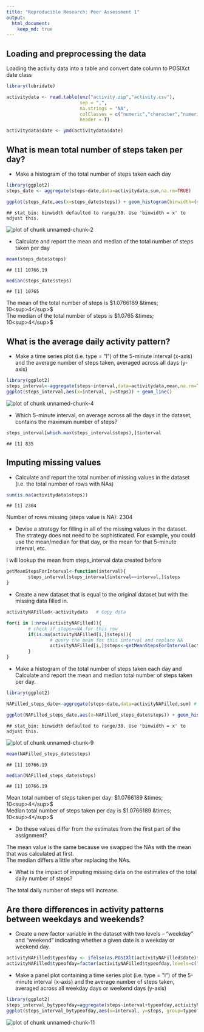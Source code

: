 ```yaml
---
title: "Reproducible Research: Peer Assessment 1"
output: 
  html_document:
    keep_md: true
---
```



## Loading and preprocessing the data

Loading the activity data into a table and convert date column to POSIXct date class


```r
library(lubridate)

activitydata <- read.table(unz("activity.zip","activity.csv"),
                           sep = ",",
                           na.strings = "NA",
                           colClasses = c("numeric","character","numeric"),
                           header = T)

activitydata$date <- ymd(activitydata$date)
```

## What is mean total number of steps taken per day?

* Make a histogram of the total number of steps taken each day


```r
library(ggplot2)
steps_date <- aggregate(steps~date,data=activitydata,sum,na.rm=TRUE)

ggplot(steps_date,aes(x=steps_date$steps)) + geom_histogram(binwidth=(max(steps_date$steps)/nrow(steps_date))) + geom_bar(fill="white", colour="black") + ggtitle("histogram of total number of steps taken per day") + xlab("steps per day") + ylab("frequency")
```

```
## stat_bin: binwidth defaulted to range/30. Use 'binwidth = x' to adjust this.
```

![plot of chunk unnamed-chunk-2](figure/unnamed-chunk-2-1.png) 

* Calculate and report the mean and median of the total number of steps taken per day


```r
mean(steps_date$steps)
```

```
## [1] 10766.19
```

```r
median(steps_date$steps)
```

```
## [1] 10765
```

The mean of the total number of steps is $1.0766189 &times; 10<sup>4</sup>$  
The median of the total number of steps is $1.0765 &times; 10<sup>4</sup>$  

## What is the average daily activity pattern?

* Make a time series plot (i.e. type = "l") of the 5-minute interval (x-axis) and the average number of steps taken, averaged across all days (y-axis)


```r
library(ggplot2)
steps_interval<-aggregate(steps~interval,data=activitydata,mean,na.rm=TRUE)
ggplot(steps_interval,aes(x=interval, y=steps)) + geom_line()
```

![plot of chunk unnamed-chunk-4](figure/unnamed-chunk-4-1.png) 

* Which 5-minute interval, on average across all the days in the dataset, contains the maximum number of steps?


```r
steps_interval[which.max(steps_interval$steps),]$interval
```

```
## [1] 835
```
## Imputing missing values

* Calculate and report the total number of missing values in the dataset (i.e. the total number of rows with NAs)


```r
sum(is.na(activitydata$steps))
```

```
## [1] 2304
```

Number of rows missing (steps value is NA): 2304

* Devise a strategy for filling in all of the missing values in the dataset. The strategy does not need to be sophisticated. For example, you could use the mean/median for that day, or the mean for that 5-minute interval, etc.

I will lookup the mean from steps_interval data created before

```r
getMeanStepsForInterval<-function(interval){
        steps_interval[steps_interval$interval==interval,]$steps
}
```

* Create a new dataset that is equal to the original dataset but with the missing data filled in.


```r
activityNAFilled<-activitydata   # Copy data

for(i in 1:nrow(activityNAFilled)){
        # check if steps==NA for this row
        if(is.na(activityNAFilled[i,]$steps)){ 
                # query the mean for this interval and replace NA
                activityNAFilled[i,]$steps<-getMeanStepsForInterval(activityNAFilled[i,]$interval)
        }
}
```

* Make a histogram of the total number of steps taken each day and Calculate and report the mean and median total number of steps taken per day.


```r
library(ggplot2)

NAFilled_steps_date<-aggregate(steps~date,data=activityNAFilled,sum) # create aggregated data

ggplot(NAFilled_steps_date,aes(x=NAFilled_steps_date$steps)) + geom_histogram(binwidth=(max(NAFilled_steps_date$steps)/nrow(NAFilled_steps_date))) + geom_bar(fill="white", colour="black") + ggtitle("histogram of total number of steps taken per day") + xlab("steps per day") + ylab("frequency")
```

```
## stat_bin: binwidth defaulted to range/30. Use 'binwidth = x' to adjust this.
```

![plot of chunk unnamed-chunk-9](figure/unnamed-chunk-9-1.png) 

```r
mean(NAFilled_steps_date$steps)
```

```
## [1] 10766.19
```

```r
median(NAFilled_steps_date$steps)
```

```
## [1] 10766.19
```

Mean total number of steps taken per day: $1.0766189 &times; 10<sup>4</sup>$  
Median total number of steps taken per day is $1.0766189 &times; 10<sup>4</sup>$


* Do these values differ from the estimates from the first part of the assignment?

The mean value is the same because we swapped the NAs with the mean that was calculated at first.  
The median differs a little after replacing the NAs.

* What is the impact of imputing missing data on the estimates of the total daily number of steps?

The total daily number of steps will increase.

## Are there differences in activity patterns between weekdays and weekends?

* Create a new factor variable in the dataset with two levels – “weekday” and “weekend” indicating whether a given date is a weekday or weekend day.


```r
activityNAFilled$typeofday <- ifelse(as.POSIXlt(activityNAFilled$date)$wday > 5,"weekday","weekend")
activityNAFilled$typeofday=factor(activityNAFilled$typeofday,levels=c("weekday","weekend"))
```

* Make a panel plot containing a time series plot (i.e. type = "l") of the 5-minute interval (x-axis) and the average number of steps taken, averaged across all weekday days or weekend days (y-axis)


```r
library(ggplot2)
steps_interval_bytypeofday=aggregate(steps~interval+typeofday,activityNAFilled,mean)
ggplot(steps_interval_bytypeofday,aes(x=interval, y=steps, group=typeofday)) + geom_line() + facet_wrap(~typeofday, ncol=1)
```

![plot of chunk unnamed-chunk-11](figure/unnamed-chunk-11-1.png) 

